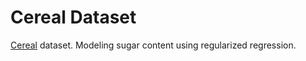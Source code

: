 # Cereal Dataset

[Cereal](https://www.kaggle.com/crawford/80-cereals) dataset. Modeling sugar content using regularized regression.

